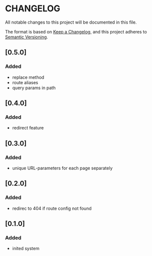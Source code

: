 # **CHANGELOG**

All notable changes to this project will be documented in this file.

The format is based on [Keep a Changelog](https://keepachangelog.com/en/1.0.0/),
and this project adheres to [Semantic Versioning](https://semver.org/spec/v2.0.0.html).

## [0.5.0]

### Added

- replace method
- route aliases
- query params in path

## [0.4.0]

### Added

- redirect feature

## [0.3.0]

### Added

- unique URL-parameters for each page separately

## [0.2.0]

### Added

- redirec to 404 if route config not found

## [0.1.0]

### Added

- inited system
